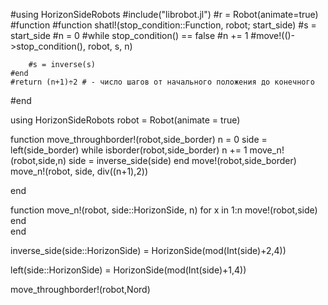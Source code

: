 #using HorizonSideRobots
#include("librobot.jl")
#r = Robot(animate=true)
#function 
#function shatl!(stop_condition::Function, robot; start_side)
    #s = start_side
    #n = 0
    #while stop_condition() == false
        #n += 1
        #move!(()->stop_condition(), robot, s, n)
       
        #s = inverse(s)
    #end
    #return (n+1)÷2 # - число шагов от начального положения до конечного
#end

using HorizonSideRobots
robot = Robot(animate = true)

function move_throughborder!(robot,side_border)
    n = 0
    side = left(side_border)
    while isborder(robot,side_border)
        n += 1
        move_n!(robot,side,n)
        side = inverse_side(side)
    end
    move!(robot,side_border)
    move_n!(robot, side, div((n+1),2))

end


function move_n!(robot, side::HorizonSide, n)
    for x in 1:n
        move!(robot,side)
    end    
end

inverse_side(side::HorizonSide) = HorizonSide(mod(Int(side)+2,4))

left(side::HorizonSide) = HorizonSide(mod(Int(side)+1,4))

move_throughborder!(robot,Nord)

